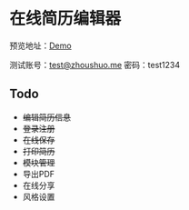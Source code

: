 # 在线简历编辑器

预览地址：[Demo](https://zhoushuozh.github.io/resume-editor/)

测试账号：[test@zhoushuo.me](mailto:test@zhoushuo.me)	 密码：test1234

## Todo
- ~~编辑简历信息~~
- ~~登录注册~~
- ~~在线保存~~
- ~~打印简历~~
- ~~模块管理~~
- 导出PDF
- 在线分享
- 风格设置